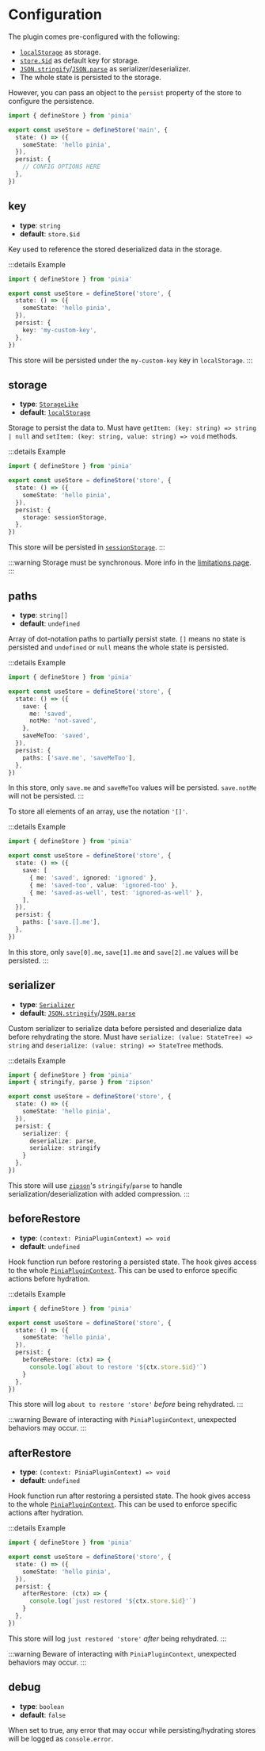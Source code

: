 # Configuration

The plugin comes pre-configured with the following:

- [`localStorage`](https://developer.mozilla.org/en-US/docs/Web/API/Window/localStorage) as storage.
- [`store.$id`](https://pinia.vuejs.org/api/interfaces/pinia.StoreProperties.html) as default key for storage.
- [`JSON.stringify`](https://developer.mozilla.org/en-US/docs/Web/JavaScript/Reference/Global_Objects/JSON/stringify)/[`JSON.parse`](https://developer.mozilla.org/en-US/docs/Web/JavaScript/Reference/Global_Objects/JSON/parse) as serializer/deserializer.
- The whole state is persisted to the storage.

However, you can pass an object to the `persist` property of the store to configure the persistence.

```ts
import { defineStore } from 'pinia'

export const useStore = defineStore('main', {
  state: () => ({
    someState: 'hello pinia',
  }),
  persist: {
    // CONFIG OPTIONS HERE
  },
})
```

## key

- **type**: `string`
- **default**: `store.$id`

Key used to reference the stored deserialized data in the storage.

:::details Example
```ts
import { defineStore } from 'pinia'

export const useStore = defineStore('store', {
  state: () => ({
    someState: 'hello pinia',
  }),
  persist: {
    key: 'my-custom-key',
  },
})
```

This store will be persisted under the `my-custom-key` key in `localStorage`.
:::

## storage

- **type**: [`StorageLike`](https://github.com/prazdevs/pinia-plugin-persistedstate/blob/main/src/core/types.ts#L3)
- **default**: [`localStorage`](https://developer.mozilla.org/en-US/docs/Web/API/Window/localStorage)

Storage to persist the data to. Must have `getItem: (key: string) => string | null` and `setItem: (key: string, value: string) => void` methods.

:::details Example
```ts
import { defineStore } from 'pinia'

export const useStore = defineStore('store', {
  state: () => ({
    someState: 'hello pinia',
  }),
  persist: {
    storage: sessionStorage,
  },
})
```

This store will be persisted in [`sessionStorage`](https://developer.mozilla.org/en-US/docs/Web/API/Window/sessionStorage).
:::

:::warning
Storage must be synchronous. More info in the [limitations page](/guide/limitations).
:::

## paths

- **type**: `string[]`
- **default**: `undefined`

Array of dot-notation paths to partially persist state. `[]` means no state is persisted and `undefined` or `null` means the whole state is persisted.

:::details Example
```ts
import { defineStore } from 'pinia'

export const useStore = defineStore('store', {
  state: () => ({
    save: {
      me: 'saved',
      notMe: 'not-saved',
    },
    saveMeToo: 'saved',
  }),
  persist: {
    paths: ['save.me', 'saveMeToo'],
  },
})
```

In this store, only `save.me` and `saveMeToo` values will be persisted. `save.notMe` will not be persisted.
:::

To store all elements of an array, use the notation `'[]'`.

:::details Example
```ts
import { defineStore } from 'pinia'

export const useStore = defineStore('store', {
  state: () => ({
    save: [
      { me: 'saved', ignored: 'ignored' },
      { me: 'saved-too', value: 'ignored-too' },
      { me: 'saved-as-well', test: 'ignored-as-well' },
    ],
  }),
  persist: {
    paths: ['save.[].me'],
  },
})
```

In this store, only `save[0].me`, `save[1].me` and `save[2].me` values will be persisted.
:::

## serializer

- **type**: [`Serializer`](https://github.com/prazdevs/pinia-plugin-persistedstate/blob/main/src/core/types.ts#L5)
- **default**: [`JSON.stringify`](https://developer.mozilla.org/en-US/docs/Web/JavaScript/Reference/Global_Objects/JSON/stringify)/[`JSON.parse`](https://developer.mozilla.org/en-US/docs/Web/JavaScript/Reference/Global_Objects/JSON/parse)

Custom serializer to serialize data before persisted and deserialize data before rehydrating the store. Must have `serialize: (value: StateTree) => string` and `deserialize: (value: string) => StateTree` methods.

:::details Example
```ts
import { defineStore } from 'pinia'
import { stringify, parse } from 'zipson'

export const useStore = defineStore('store', {
  state: () => ({
    someState: 'hello pinia',
  }),
  persist: {
    serializer: {
      deserialize: parse,
      serialize: stringify
    }
  },
})
```

This store will use [`zipson`](https://jgranstrom.github.io/zipson/)'s `stringify`/`parse` to handle serialization/deserialization with added compression.
:::

## beforeRestore

- **type**: `(context: PiniaPluginContext) => void`
- **default**: `undefined`

Hook function run before restoring a persisted state. The hook gives access to the whole [`PiniaPluginContext`](https://pinia.vuejs.org/api/interfaces/pinia.PiniaPluginContext.html). This can be used to enforce specific actions before hydration.

:::details Example
```ts
import { defineStore } from 'pinia'

export const useStore = defineStore('store', {
  state: () => ({
    someState: 'hello pinia',
  }),
  persist: {
    beforeRestore: (ctx) => {
      console.log(`about to restore '${ctx.store.$id}'`)
    }
  },
})
```

This store will log `about to restore 'store'` _before_ being rehydrated.
:::

:::warning
Beware of interacting with `PiniaPluginContext`, unexpected behaviors may occur.
:::

## afterRestore

- **type**: `(context: PiniaPluginContext) => void`
- **default**: `undefined`

Hook function run after restoring a persisted state. The hook gives access to the whole [`PiniaPluginContext`](https://pinia.vuejs.org/api/interfaces/pinia.PiniaPluginContext.html). This can be used to enforce specific actions after hydration.

:::details Example
```ts
import { defineStore } from 'pinia'

export const useStore = defineStore('store', {
  state: () => ({
    someState: 'hello pinia',
  }),
  persist: {
    afterRestore: (ctx) => {
      console.log(`just restored '${ctx.store.$id}'`)
    }
  },
})
```

This store will log `just restored 'store'` _after_ being rehydrated.
:::

:::warning
Beware of interacting with `PiniaPluginContext`, unexpected behaviors may occur.
:::

## debug

- **type**: `boolean`
- **default**: `false`

When set to true, any error that may occur while persisting/hydrating stores will be logged as `console.error`.
